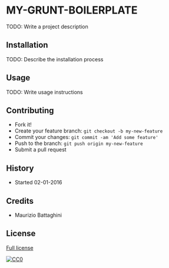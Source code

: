 # MY-GRUNT-BOILERPLATE

TODO: Write a project description


## Installation

TODO: Describe the installation process


## Usage

TODO: Write usage instructions


## Contributing

- Fork it!
- Create your feature branch: `git checkout -b my-new-feature`
- Commit your changes: `git commit -am 'Add some feature'`
- Push to the branch: `git push origin my-new-feature`
- Submit a pull request


## History

- Started 02-01-2016


## Credits

- Maurizio Battaghini


## License

[Full license](LICENSE/)

[![CC0](https://licensebuttons.net/p/zero/1.0/88x31.png)](http://creativecommons.org/publicdomain/zero/1.0/)